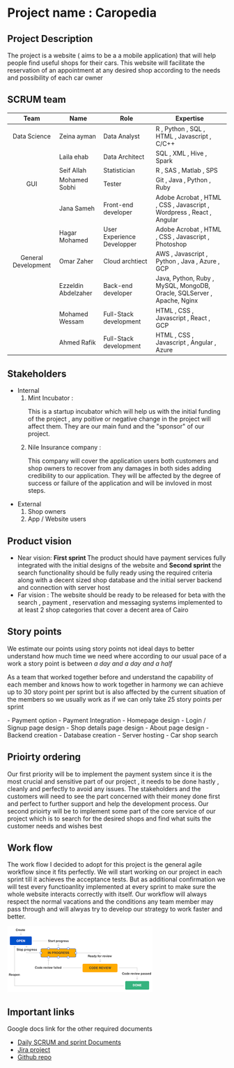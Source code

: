 # Project name : <b>Caropedia</b>
## Project Description
<p>The project is a website ( aims to be a a mobile application) that will help people find useful shops for their cars. This website will facilitate the reservation of an appointment at any desired shop according to the needs and possibility of each car owner </p>

## SCRUM team

| Team   | Name  | Role | Expertise  |
|:---:|---|---|---|
|  Data Science |  Zeina ayman | Data Analyst  | R , Python , SQL , HTML , Javascript , C/C++  |
|   | Laila ehab  | Data Architect | SQL , XML , Hive , Spark  |
|   | Seif Allah | Statistician  | R , SAS , Matlab , SPS  |
| GUI  | Mohamed Sobhi  | Tester  | Git , Java , Python , Ruby |
|   | Jana Sameh | Front-end developer  | Adobe Acrobat , HTML , CSS , Javascript , Wordpress , React , Angular  |
|   |  Hagar Mohamed |  User Experience Developper |   Adobe Acrobat , HTML , CSS , Javascript , Photoshop |
|   General Development | Omar Zaher  | Cloud archtiect  | AWS , Javascript , Python , Java , Azure , GCP  |
|   |  Ezzeldin Abdelzaher | Back-end developer  |  Java, Python, Ruby , MySQL, MongoDB, Oracle, SQLServer ,  Apache, Nginx |
| | Mohamed Wessam  | Full-Stack development  |  HTML , CSS , Javascript  , React , GCP  |
|   |  Ahmed Rafik | Full-Stack development  | HTML , CSS , Javascript , Angular , Azure |

## Stakeholders
- Internal
  1. Mint Incubator : <p> This is a startup incubator which will help us with the initial funding of the project , any poitive or negative change in the project will affect them.
  They are our main fund and the "sponsor" of our project. </p>
  3. Nile Insurance company : <p> This company will cover the application users both customers and shop owners to recover from any damages in both sides adding credibility 
  to our application. They will be affected by the degree of success or failure of the application and will be invloved in most steps. <p>
- External
  1. Shop owners
  2. App / Website users

## Product vision
- Near vision: <b> First sprint </b> The product should have payment services fully integrated with the initial designs of the website and <b>Second sprint </b> the search functionality should be fully ready using the required criteria along with a decent sized shop database and the initial server backend and connection with server host
- Far vision : The website should be ready to be released for beta with the search , payment , reservation and messaging systems implemented to at least 2 shop categories that cover a decent area of Cairo
    
## Story points
<p> We estimate our points using story points not ideal days to better understand how much time we need where according to our usual pace of a work a story point is between <i> a day and a day and a half </i> </p>
<p> As a team that worked together before and understand the capability of each member and knows how to work together in harmony we can achieve up to 30 story point per sprint but is also affected by the current situation of the members so we usually work as if we can only take 25 story points per sprint </p>
- Payment option
- Payment Integration
- Homepage design
- Login / Signup page design
- Shop details page design
- About page design
- Backend creation
- Database creation
- Server hosting
- Car shop search

## Prioirty ordering 
<p> Our first priority will be to implement the payment system since it is the most crucial and sensitive part of our project , it needs to be done hastly , cleanly and perfectly to avoid any issues. The stakeholders and the customers will need to see the part concerned with their money done first and perfect to further support and help the development process. 
Our second prioirty will be to implement some part of the core service of our project which is to search for the desired shops and find what suits the customer needs and wishes best </p>

## Work flow
<p> The work flow I decided to adopt for this project is the general agile workflow since it fits perfectly. We will start working on our project in each sprint till it achieves the acceptance tests. But as additional confirmation we will test every functioanlity implemented at every sprint to make sure the whole website interacts correctly with itself.
Our workflow will always respect the normal vacations and the conditions any team member may pass through and will alwyas try to develop our strategy to work faster and better.</p>

![Workflow](download.png "Workflow")

## Important links
Google docs link for the other required documents
- [Daily SCRUM and sprint Documents ](https://docs.google.com/document/d/1S4k9KFKsozDwz3zLr3exy1AbcE3XwpEIcSdEKSuL5PI/edit?usp=sharing)
- [Jira project](https://id.atlassian.com/invite/p/jira-software?id=dterUSilSHenVwoLAeI7DA)
- [Github repo](https://github.com/seifelewa/Agile_task )
